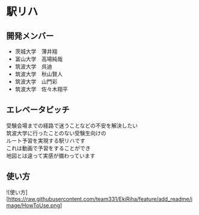 # 駅リハ

## 開発メンバー
- 茨城大学　薄井翔
- 富山大学　高場純哉
- 筑波大学　呉迪
- 筑波大学　秋山賢人
- 筑波大学　山門彩
- 筑波大学　佐々木翔平

## エレベータピッチ
受験会場までの経路で迷うことなどの不安を解決したい  
筑波大学に行ったことのない受験生向けの  
ルート予習を実現する駅リハです  
これは動画で予習をすることができ  
地図とは違って実感が備わっています  

## 使い方
![使い方][https://raw.githubusercontent.com/team331/EkiRiha/feature/add_readme/image/HowToUse.png]